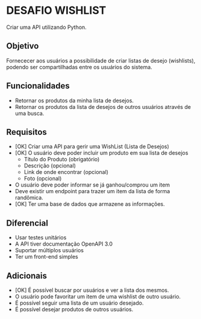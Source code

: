 # DESAFIO WISHLIST

Criar uma API utilizando Python.

## Objetivo

Fornececer aos usuários a possibilidade de criar listas de desejo (wishlists), podendo ser compartilhadas entre os usuários do sistema.

## Funcionalidades

* Retornar os produtos da minha lista de desejos.
* Retornar os produtos da lista de desejos de outros usuários através de uma busca.

## Requisitos

* [OK] Criar uma API para gerir uma WishList (Lista de Desejos)
* [OK] O usuário deve poder incluir um produto em sua lista de desejos
  - Título do Produto (obrigatório)
  - Descrição (opcional)
  - Link de onde encontrar (opcional)
  - Foto (opcional)
* O usuário deve poder informar se já ganhou/comprou um item
* Deve existir um endpoint para trazer um item da lista de forma randômica.
* [OK] Ter uma base de dados que armazene as informações.

## Diferencial

* Usar testes unitários
* A API tiver documentação OpenAPI 3.0
* Suportar múltiplos usuários
* Ter um front-end simples


## Adicionais

* [OK] É possível buscar por usuários e ver a lista dos mesmos.
* O usuário pode favoritar um item de uma wishlist de outro usuário.
* É possível seguir uma lista de um usuário desejado.
* É possível desejar produtos de outros usuários.